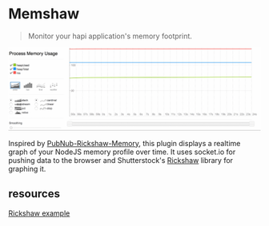 # Memshaw
> Monitor your hapi application's memory footprint.

![Screenshot](https://raw.githubusercontent.com/bencooling/memshaw/master/memshaw.gif)

Inspired by
[PubNub-Rickshaw-Memory](https://github.com/pubnub/pubnub-rickshaw-memory), this plugin displays a realtime graph of your NodeJS memory profile over time. It uses socket.io for pushing data to the browser and Shutterstock's [Rickshaw](https://github.com/shutterstock/rickshaw) library for graphing it.

## resources
[Rickshaw example](http://code.shutterstock.com/rickshaw/examples/extensions.html)
